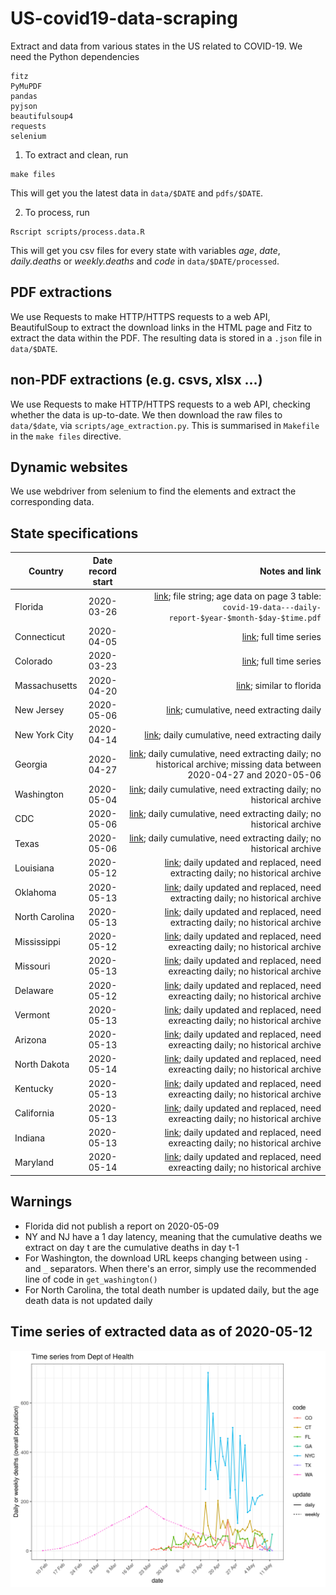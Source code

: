 # US-covid19-data-scraping
Extract and data from various states in the US related to COVID-19. We need the Python dependencies
```
fitz
PyMuPDF
pandas
pyjson
beautifulsoup4
requests
selenium
```

1. To extract and clean, run
```
make files
```
This will get you the latest data in `data/$DATE` and `pdfs/$DATE`.

2. To process, run
```
Rscript scripts/process.data.R
```
This will get you csv files for every state with variables *age*, *date*, *daily.deaths* or *weekly.deaths* and *code* in `data/$DATE/processed`.

## PDF extractions
We use Requests to make HTTP/HTTPS requests to a web API, BeautifulSoup to extract the download links in the HTML page and Fitz to extract the data within the PDF. The resulting data is stored in a `.json` file in `data/$DATE`.

## non-PDF extractions (e.g. csvs, xlsx ...)

We use Requests to make HTTP/HTTPS requests to a web API, checking whether the data is up-to-date. We then download the raw files to `data/$date`, via `scripts/age_extraction.py`. This is summarised in `Makefile` in the `make files` directive.

## Dynamic websites

We use webdriver from selenium to find the elements and extract the corresponding data. 

## State specifications
| Country        | Date record start           | Notes and link  |
| ------------- |:-------------:| -----:|
| Florida| 2020-03-26 |[link](https://www.floridadisaster.org/covid19/covid-19-data-reports/); file string; age data on page 3 table: `covid-19-data---daily-report-$year-$month-$day-$time.pdf` |
| Connecticut| 2020-04-05 | [link](https://data.ct.gov/api/views/ypz6-8qyf/rows.csv); full time series|
| Colorado| 2020-03-23 | [link](https://data-cdphe.opendata.arcgis.com/datasets/cdphe-covid19-state-level-open-data-repository); full time series|
| Massachusetts| 2020-04-20 | [link](https://www.mass.gov/doc/covid-19-dashboard-april-20-2020/download); similar to florida |
| New Jersey| 2020-05-06 | [link](https://www.nj.gov/health/cd/documents/topics/NCOV/COVID_Confirmed_Case_Summary.pdf); cumulative, need extracting daily |
| New York City| 2020-04-14 | [link](https://www1.nyc.gov/assets/doh/downloads/pdf/imm/covid-19-deaths-confirmed-probable-daily-04142020.pdf); daily cumulative, need extracting daily|
| Georgia| 2020-04-27 | [link](https://ga-covid19.ondemand.sas.com/docs/ga_covid_data.zip); daily cumulative, need extracting daily; no historical archive; missing data between 2020-04-27 and 2020-05-06|
| Washington| 2020-05-04 | [link](https://www.doh.wa.gov/Portals/1/Documents/1600/coronavirus/data-tables/PUBLIC-CDC-Event-Date-SARS.xlsx); daily cumulative, need extracting daily; no historical archive|
| CDC| 2020-05-06 | [link](https://data.cdc.gov/api/views/9bhg-hcku/rows.csv); daily cumulative, need extracting daily; no historical archive|
| Texas| 2020-05-06 | [link](https://dshs.texas.gov/coronavirus/TexasCOVID19CaseCountData.xlsx); daily cumulative, need extracting daily; no historical archive|
| Louisiana| 2020-05-12| [link](http://ldh.la.gov/coronavirus/); daily updated and replaced, need extracting daily; no historical archive|
| Oklahoma| 2020-05-13| [link](https://looker-dashboards.ok.gov/embed/dashboards/42); daily updated and replaced, need extracting daily; no historical archive|
| North Carolina| 2020-05-13| [link](https://covid19.ncdhhs.gov/dashboard#by-age); daily updated and replaced, need extracting daily; no historical archive|
| Mississippi| 2020-05-12| [link](https://msdh.ms.gov/msdhsite/_static/14,0,420.html); daily updated and replaced, need exreacting daily; no historical archive|
| Missouri| 2020-05-13| [link](https://health.mo.gov/living/healthcondiseases/communicable/novel-coronavirus/results.php);  daily updated and replaced, need exreacting daily; no historical archive|
| Delaware| 2020-05-12| [link](https://myhealthycommunity.dhss.delaware.gov/locations/state); daily updated and replaced, need exreacting daily; no historical archive|
| Vermont| 2020-05-13| [link](https://vcgi.maps.arcgis.com/apps/opsdashboard/index.html#/6128a0bc9ae14e98a686b635001ef7a7); daily updated and replaced, need exreacting daily; no historical archive| 
| Arizona| 2020-05-13| [link](https://www.azdhs.gov/preparedness/epidemiology-disease-control/infectious-disease-epidemiology/covid-19/dashboards/index.php); daily updated and replaced, need exreacting daily; no historical archive| 
| North Dakota| 2020-05-14| [link](https://www.health.nd.gov/diseases-conditions/coronavirus/north-dakota-coronavirus-cases); daily updated and replaced, need exreacting daily; no historical archive| 
| Kentucky| 2020-05-13| [link](https://kygeonet.maps.arcgis.com/apps/opsdashboard/index.html#/543ac64bc40445918cf8bc34dc40e334); daily updated and replaced, need exreacting daily; no historical archive| 
| California| 2020-05-13| [link](https://public.tableau.com/views/COVID-19PublicDashboard/Covid-19Public?%3Aembed=y&%3Adisplay_count=no&%3AshowVizHome=no); daily updated and replaced, need exreacting daily; no historical archive| 
| Indiana| 2020-05-13| [link](https://www.coronavirus.in.gov/); daily updated and replaced, need exreacting daily; no historical archive| 
| Maryland| 2020-05-14| [link](https://coronavirus.maryland.gov/); daily updated and replaced, need exreacting daily; no historical archive| 


## Warnings
- Florida did not publish a report on 2020-05-09
- NY and NJ have a 1 day latency, meaning that the cumulative deaths we extract on day t are the cumulative deaths in day t-1
- For Washington, the download URL keeps changing between using `-` and `_` separators. When there's an error, simply use the recommended line of code in `get_washington()`
- For North Carolina, the total death number is updated daily, but the age death data is not updated daily

## Time series of extracted data as of 2020-05-12
![](figures/time.series_allstates.png)
